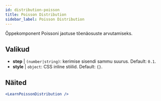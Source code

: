 ```yaml
---
id: distribution-poisson
title: Poisson Distribution
sidebar_label: Poisson Distribution
---
```


Õppekomponent Poissoni jaotuse tõenäosuste arvutamiseks.

## Valikud

* __step__ | `(number|string)`: kerimise sisendi sammu suurus. Default: `0.1`.
* __style__ | `object`: CSS inline stiilid. Default: `{}`.


## Näited

```jsx live
<LearnPoissonDistribution />
```

